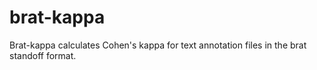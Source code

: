# brat-kappa

Brat-kappa calculates Cohen's kappa for text annotation files in the brat standoff format.